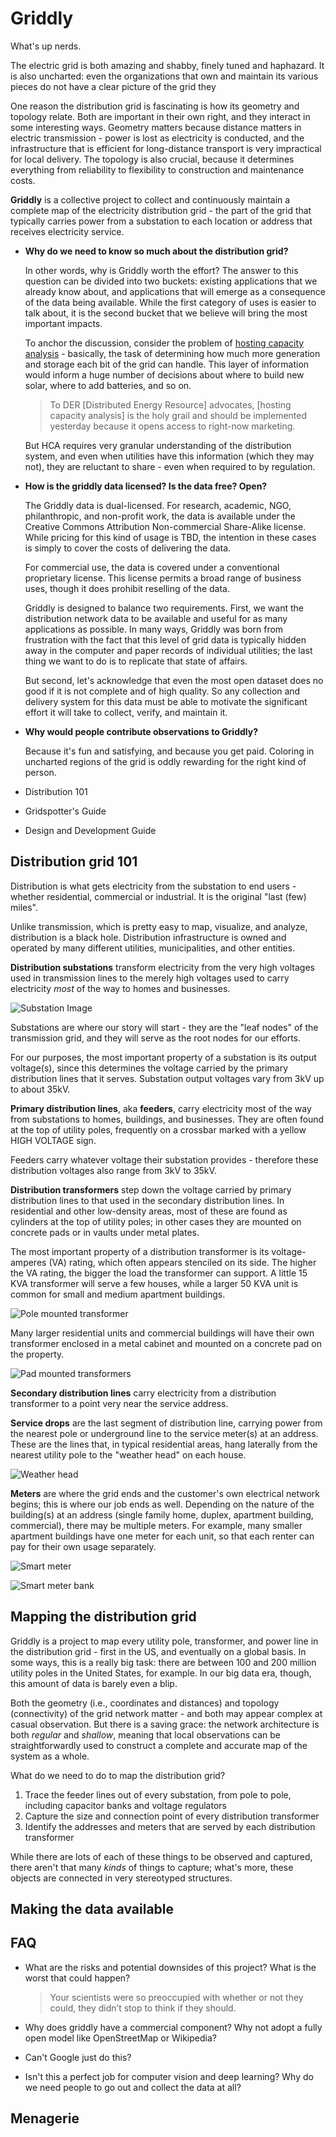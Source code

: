 # Griddly
What's up nerds.

The electric grid is both amazing and shabby, finely tuned and haphazard. It is also uncharted: even the organizations that own and maintain its various pieces do not have a clear picture of the grid they 

One reason the distribution grid is fascinating is how its geometry and topology relate. Both are important in their own right, and they interact in some interesting ways. Geometry matters because distance matters in electric transmission - power is lost as electricity is conducted, and the infrastructure that is efficient for long-distance transport is very impractical for local delivery. The topology is also crucial, because it determines everything from reliability to flexibility to construction and maintenance costs.

**Griddly** is a collective project to collect and continuously maintain a complete map of the electricity distribution grid - the part of the grid that typically carries power from a substation to each location or address that receives electricity service.

* **Why do we need to know so much about the distribution grid?**

    In other words, why is Griddly worth the effort? The answer to this question can be divided into two buckets: existing applications that we already know about, and applications that will emerge as a consequence of the data being available. While the first category of uses is easier to talk about, it is the second bucket that we believe will bring the most important impacts.
    
    To anchor the discussion, consider the problem of [hosting capacity analysis](https://www.utilitydive.com/news/why-are-the-newest-distribution-system-buzzwords-hosting-capacity-analysis/514219/) - basically, the task of determining how much more generation and storage each bit of the grid can handle. This layer of information would inform a huge number of decisions about where to build new solar, where to add batteries, and so on.
    
    > To DER [Distributed Energy Resource] advocates, [hosting capacity analysis] is the holy grail and should be implemented yesterday because it opens access to right-now marketing.

    But HCA requires very granular understanding of the distribution system, and even when utilities have this information (which they may not), they are reluctant to share - even when required to by regulation.

* **How is the griddly data licensed? Is the data free? Open?**

    The Griddly data is dual-licensed. For research, academic, NGO, philanthropic, and non-profit work, the data is available under the Creative Commons Attribution Non-commercial Share-Alike license. While pricing for this kind of usage is TBD, the intention in these cases is simply to cover the costs of delivering the data.
    
    For commercial use, the data is covered under a conventional proprietary license. This license permits a broad range of business uses, though it does prohibit reselling of the data.

    Griddly is designed to balance two requirements. First, we want the distribution network data to be available and useful for as many applications as possible. In many ways, Griddly was born from frustration with the fact that this level of grid data is typically hidden away in the computer and paper records of individual utilities; the last thing we want to do is to replicate that state of affairs.
    
    But second, let's acknowledge that even the most open dataset does no good if it is not complete and of high quality. So any collection and delivery system for this data must be able to motivate the significant effort it will take to collect, verify, and maintain it. 

* **Why would people contribute observations to Griddly?**

    Because it's fun and satisfying, and because you get paid. Coloring in uncharted regions of the grid is oddly rewarding for the right kind of person.



* Distribution 101
* Gridspotter's Guide
* Design and Development Guide

## Distribution grid 101

Distribution is what gets electricity from the substation to end users - whether residential, commercial or industrial. It is the original "last (few) miles".

Unlike transmission, which is pretty easy to map, visualize, and analyze, distribution is a black hole. Distribution infrastructure is owned and operated by many different utilities, municipalities, and other entities.

**Distribution substations** transform electricity from the very high voltages used in transmission lines to the merely high voltages used to carry electricity _most_ of the way to homes and businesses.

![Substation Image](https://upload.wikimedia.org/wikipedia/commons/c/c0/Electrical_Substation.JPG)

Substations are where our story will start - they are the "leaf nodes" of the transmission grid, and they will serve as the root nodes for our efforts.

For our purposes, the most important property of a substation is its output voltage(s), since this determines the voltage carried by the primary distribution lines that it serves. Substation output voltages vary from 3kV up to about 35kV.

**Primary distribution lines**, aka **feeders**, carry electricity most of the way from substations to homes, buildings, and businesses. They are often found at the top of utility poles, frequently on a crossbar marked with a yellow HIGH VOLTAGE sign. 

Feeders carry whatever voltage their substation provides - therefore these distribution voltages also range from 3kV to 35kV.

**Distribution transformers** step down the voltage carried by primary distribution lines to that used in the secondary distribution lines. In residential and other low-density areas, most of these are found as cylinders at the top of utility poles; in other cases they are mounted on concrete pads or in vaults under metal plates. 

The most important property of a distribution transformer is its voltage-amperes (VA) rating, which often appears stenciled on its side. The higher the VA rating, the bigger the load the transformer can support. A little 15 KVA transformer will serve a few houses, while a larger 50 KVA unit is common for small and medium apartment buildings. 

![Pole mounted transformer](https://upload.wikimedia.org/wikipedia/commons/thumb/1/1c/Polemount-singlephase-closeup.jpg/256px-Polemount-singlephase-closeup.jpg)

Many larger residential units and commercial buildings will have their own transformer enclosed in a metal cabinet and mounted on a concrete pad on the property. 

![Pad mounted transformers](https://upload.wikimedia.org/wikipedia/commons/thumb/8/8c/CERN_Computer_Centre_for_LHC_-_Transformers.jpg/512px-CERN_Computer_Centre_for_LHC_-_Transformers.jpg)

**Secondary distribution lines** carry electricity from a distribution transformer to a point very near the service address.

**Service drops** are the last segment of distribution line, carrying power from the nearest pole or underground line to the service meter(s) at an address. These are the lines that, in typical residential areas, hang laterally from the nearest utility pole to the "weather head" on each house.

![Weather head](https://upload.wikimedia.org/wikipedia/commons/thumb/8/87/Weatherhead.JPG/256px-Weatherhead.JPG)

**Meters** are where the grid ends and the customer's own electrical network begins; this is where our job ends as well. Depending on the nature of the building(s) at an address (single family home, duplex, apartment building, commercial), there may be multiple meters. For example, many smaller apartment buildings have one meter for each unit, so that each renter can pay for their own usage separately.

![Smart meter](https://upload.wikimedia.org/wikipedia/commons/thumb/1/12/Elster_A3_Alpha_Type_A30_electricity_meter_collector.jpeg/256px-Elster_A3_Alpha_Type_A30_electricity_meter_collector.jpeg)

![Smart meter bank](https://upload.wikimedia.org/wikipedia/commons/thumb/b/ba/Electric-meter-boxes-4625.jpg/256px-Electric-meter-boxes-4625.jpg)

## Mapping the distribution grid

Griddly is a project to map every utility pole, transformer, and power line in the distribution grid - first in the US, and eventually on a global basis. In some ways, this is a really big task: there are between 100 and 200 million utility poles in the United States, for example. In our big data era, though, this amount of data is barely even a blip. 

Both the geometry (i.e., coordinates and distances) and topology (connectivity) of the grid network matter - and both may appear complex at casual observation. But there is a saving grace: the network architecture is both *regular* and *shallow*, meaning that local observations can be straightforwardly used to construct a complete and accurate map of the system as a whole.

What do we need to do to map the distribution grid?

1. Trace the feeder lines out of every substation, from pole to pole, including capacitor banks and voltage regulators
2. Capture the size and connection point of every distribution transformer
3. Identify the addresses and meters that are served by each distribution transformer

While there are lots of each of these things to be observed and captured, there aren't that many *kinds* of things to capture; what's more, these objects are connected in very stereotyped structures.

## Making the data available

## FAQ

* What are the risks and potential downsides of this project? What is the worst that could happen?

    > Your scientists were so preoccupied with whether or not they could, they didn’t stop to think if they should.

* Why does griddly have a commercial component? Why not adopt a fully open model like OpenStreetMap or Wikipedia?

* Can't Google just do this?

* Isn't this a perfect job for computer vision and deep learning? Why do we need people to go out and collect the data at all?

## Menagerie
